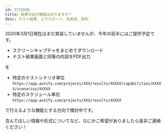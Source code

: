 ```yaml
---
id: 3732046
title: 結果の出力機能はありますか？
desc: テスト結果、エクスポート、未実装、契約
---
```


2020年3月1日現在はまだ実装していませんが、今年の前半にはご提供予定です。

*   スクリーンキャプチャをまとめてダウンロード
*   テスト結果画面と同等の内容をPDF出力

を

*   特定のテストシナリオ単位`https://app.autify.com/projects/XXX/results/XXXXX/capabilities/XXXXX/scenarios/XXXXX` 
*   特定のスケジュール単位<br>`https://app.autify.com/projects/XXX/results/XXXXX` 

で行えるような機能とする方向で検討中です。<br>

含んでほしい情報や形式についてなど、なにかご希望がありましたら是非ご連絡ください！<br>